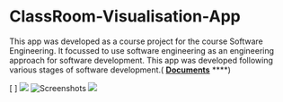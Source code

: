 # ClassRoom-Visualisation-App
This app was developed as a course project for the course Software Engineering. It focussed to  use software engineering as an engineering approach for software development. This app was developed following various stages of software development.(  [**Documents**](https://github.com/harshit4567/ClassRoom-Visualisation-App/tree/master/documents) ****)



[ ] 
![](https://d2mxuefqeaa7sj.cloudfront.net/s_1CE23FC1897C37592C509C0CED099F4903F1D5DADA8431C9596D9FE143F566C8_1531378540803_boundary1.png)
![Screenshots](https://d2mxuefqeaa7sj.cloudfront.net/s_1CE23FC1897C37592C509C0CED099F4903F1D5DADA8431C9596D9FE143F566C8_1531378540384_boundary2.png)
![](https://d2mxuefqeaa7sj.cloudfront.net/s_1CE23FC1897C37592C509C0CED099F4903F1D5DADA8431C9596D9FE143F566C8_1531378540455_seatSelected.png)



